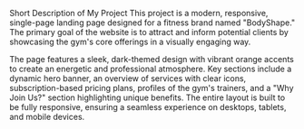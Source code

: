 Short Description of My Project
This project is a modern, responsive, single-page landing page designed for a fitness brand named "BodyShape." The primary goal of the website is to attract and inform potential clients by showcasing the gym's core offerings in a visually engaging way.

The page features a sleek, dark-themed design with vibrant orange accents to create an energetic and professional atmosphere. Key sections include a dynamic hero banner, an overview of services with clear icons, subscription-based pricing plans, profiles of the gym's trainers, and a "Why Join Us?" section highlighting unique benefits. The entire layout is built to be fully responsive, ensuring a seamless experience on desktops, tablets, and mobile devices.
